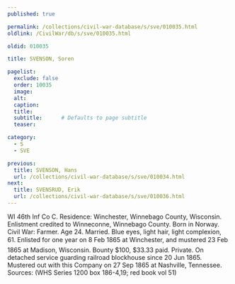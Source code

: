 ```yaml
---
published: true

permalink: /collections/civil-war-database/s/sve/010035.html
oldlink: /CivilWar/db/s/sve/010035.html

oldid: 010035

title: SVENSON, Soren

pagelist:
  exclude: false
  order: 10035
  image: 
  alt:
  caption:
  title:
  subtitle:      # Defaults to page subtitle
  teaser:

category: 
  - S 
  - SVE

previous:
  title: SVENSON, Hans
  url: /collections/civil-war-database/s/sve/010034.html  
next:
  title: SVENSRUD, Erik
  url: /collections/civil-war-database/s/sve/010036.html   
---
```

WI 46th Inf Co C. Residence: Winchester, Winnebago County, Wisconsin. Enlistment credited to Winneconne, Winnebago County. Born in Norway. Civil War: Farmer. Age 24. Married. Blue eyes, light hair, light complexion, 6&#146;1&#148;. Enlisted for one year on 8 Feb 1865 at Winchester, and mustered 23 Feb 1865 at Madison, Wisconsin. Bounty $100, $33.33 paid. Private. On detached service guarding railroad blockhouse since 20 Jun 1865. Mustered out with this Company on 27 Sep 1865 at Nashville, Tennessee. Sources: (WHS Series 1200 box 186-4,19; red book vol 51)